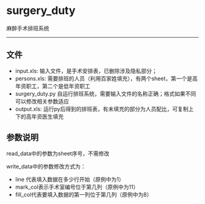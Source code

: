 # surgery_duty
麻醉手术排班系统

---
## 文件

- input.xls: 输入文件，是手术安排表，已删除涉及隐私部分；
- persons.xls: 需要排班的人员（利用百家姓填充），有两个sheet，第一个是高年资职工，第二个是低年资职工
- surgery_duty.py 自运行排班系统，需要输入文件的名称正确；格式如果不同可以修改相关参数适应
- output.xls: 运行py后得到的排班表，有未填充的部分为人员配比，可复制上下的高年资医生填充

## 参数说明

read_data中的参数为sheet序号，不需修改

write_data中的参数修改方式为：

- line 代表填入数据在多少行开始（原例中为1）
- mark_col表示手术室编号位于第几列（原例中为11）
- fill_col代表要填入数据的第一列位于第几列（原例中为8）

